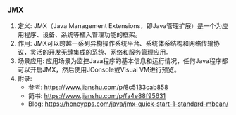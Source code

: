 ### JMX
1. 定义: JMX（Java Management Extensions，即Java管理扩展）是一个为应用程序、设备、系统等植入管理功能的框架。
2. 作用: JMX可以跨越一系列异构操作系统平台、系统体系结构和网络传输协议，灵活的开发无缝集成的系统、网络和服务管理应用。
3. 场景应用: 应用场景为监控Java程序的基本信息和运行情况，任何Java程序都可以开启JMX，然后使用JConsole或Visual VM进行预览。
4. 附录: 
    - 参考: https://www.jianshu.com/p/8c5133cab858
    - 简书: https://www.jianshu.com/p/fa4e88f95631
    - Blog: https://honeypps.com/java/jmx-quick-start-1-standard-mbean/
